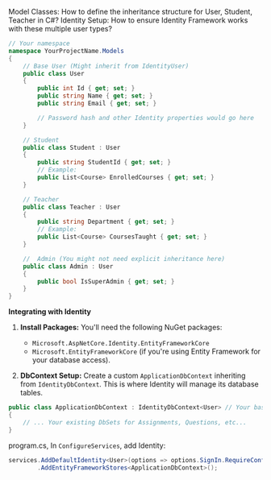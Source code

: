 Model Classes: How to define the inheritance structure for User, Student, Teacher in C#? Identity Setup: How to ensure Identity Framework works with these multiple user types?


```cs
// Your namespace
namespace YourProjectName.Models 
{
    // Base User (Might inherit from IdentityUser)
    public class User 
    {
        public int Id { get; set; } 
        public string Name { get; set; }
        public string Email { get; set; } 

        // Password hash and other Identity properties would go here
    }

    // Student
    public class Student : User 
    {
        public string StudentId { get; set; } 
        // Example:
        public List<Course> EnrolledCourses { get; set; } 
    }

    // Teacher
    public class Teacher : User 
    {
        public string Department { get; set; }
        // Example:
        public List<Course> CoursesTaught { get; set; } 
    }

    //  Admin (You might not need explicit inheritance here)
    public class Admin : User 
    {
        public bool IsSuperAdmin { get; set; } 
    }
}
```

**Integrating with Identity**

1. **Install Packages:** You'll need the following NuGet packages:
    
    - `Microsoft.AspNetCore.Identity.EntityFrameworkCore`
    - `Microsoft.EntityFrameworkCore` (if you're using Entity Framework for your database access).
2. **DbContext Setup:** Create a custom `ApplicationDbContext` inheriting from `IdentityDbContext`. This is where Identity will manage its database tables.

```cs
public class ApplicationDbContext : IdentityDbContext<User> // Your base User class
{
    // ... Your existing DbSets for Assignments, Questions, etc...
}
```


program.cs, In `ConfigureServices`, add Identity:
```cs
services.AddDefaultIdentity<User>(options => options.SignIn.RequireConfirmedAccount = true)
        .AddEntityFrameworkStores<ApplicationDbContext>();
```
